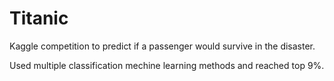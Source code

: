 # Titanic

Kaggle competition to predict if a passenger would survive in the disaster.

Used multiple classification mechine learning methods and reached top 9%.
